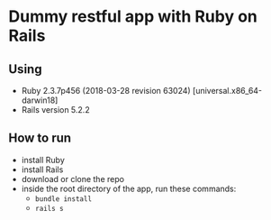 # Dummy restful app with Ruby on Rails

## Using

* Ruby 2.3.7p456 (2018-03-28 revision 63024) [universal.x86_64-darwin18]
* Rails version 5.2.2

## How to run

* install Ruby
* install Rails
* download or clone the repo
* inside the root directory of the app, run these commands:
  - `bundle install`
  - `rails s`
